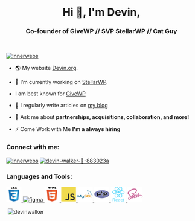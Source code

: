 <h1 align="center">Hi 👋, I'm Devin,</h1>

<h3 align="center">Co-founder of GiveWP // SVP StellarWP // Cat Guy</h3>
<br />
<p align="left"> <a href="https://twitter.com/innerwebs" target="blank"><img src="https://img.shields.io/twitter/follow/innerwebs?logo=twitter&style=for-the-badge" alt="innerwebs" /></a> </p>

- 🌎 My website [Devin.org](https://devin.org).

- 🔭 I’m currently working on [StellarWP](https://stellarwp.com).

- I am best known for [GiveWP](https://github.com/impress-org/givewp)

- 📝 I regularly write articles on [my blog](https://devin.org/blog)

- 💬 Ask me about **partnerships, acquisitions, collaboration, and more!**

- ⚡ Come Work with Me **I'm a always hiring**

<h3 align="left">Connect with me:</h3>
<p align="left">
<a href="https://twitter.com/innerwebs" target="blank"><img align="center" src="https://raw.githubusercontent.com/rahuldkjain/github-profile-readme-generator/master/src/images/icons/Social/twitter.svg" alt="innerwebs" height="30" width="40" /></a>
<a href="https://linkedin.com/in/devin-walker-🚀-883023a" target="blank"><img align="center" src="https://raw.githubusercontent.com/rahuldkjain/github-profile-readme-generator/master/src/images/icons/Social/linked-in-alt.svg" alt="devin-walker-🚀-883023a" height="30" width="40" /></a>
</p>

<h3 align="left">Languages and Tools:</h3>
<p align="left"> <a href="https://www.w3schools.com/css/" target="_blank" rel="noreferrer"> <img src="https://raw.githubusercontent.com/devicons/devicon/master/icons/css3/css3-original-wordmark.svg" alt="css3" width="40" height="40"/> </a> <a href="https://www.figma.com/" target="_blank" rel="noreferrer"> <img src="https://www.vectorlogo.zone/logos/figma/figma-icon.svg" alt="figma" width="40" height="40"/> </a> <a href="https://www.w3.org/html/" target="_blank" rel="noreferrer"> <img src="https://raw.githubusercontent.com/devicons/devicon/master/icons/html5/html5-original-wordmark.svg" alt="html5" width="40" height="40"/> </a> <a href="https://developer.mozilla.org/en-US/docs/Web/JavaScript" target="_blank" rel="noreferrer"> <img src="https://raw.githubusercontent.com/devicons/devicon/master/icons/javascript/javascript-original.svg" alt="javascript" width="40" height="40"/> </a> <a href="https://www.mysql.com/" target="_blank" rel="noreferrer"> <img src="https://raw.githubusercontent.com/devicons/devicon/master/icons/mysql/mysql-original-wordmark.svg" alt="mysql" width="40" height="40"/> </a> <a href="https://www.php.net" target="_blank" rel="noreferrer"> <img src="https://raw.githubusercontent.com/devicons/devicon/master/icons/php/php-original.svg" alt="php" width="40" height="40"/> </a> <a href="https://reactjs.org/" target="_blank" rel="noreferrer"> <img src="https://raw.githubusercontent.com/devicons/devicon/master/icons/react/react-original-wordmark.svg" alt="react" width="40" height="40"/> </a> <a href="https://sass-lang.com" target="_blank" rel="noreferrer"> <img src="https://raw.githubusercontent.com/devicons/devicon/master/icons/sass/sass-original.svg" alt="sass" width="40" height="40"/> </a> </p>

<p>&nbsp;<img align="center" src="https://github-readme-stats.vercel.app/api?username=devinwalker&show_icons=true&locale=en" alt="devinwalker" /></p>
